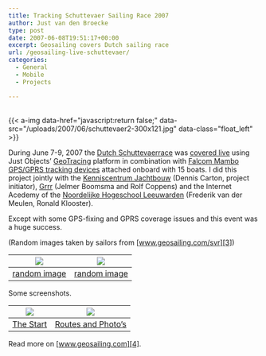 ```yaml
---
title: Tracking Schuttevaer Sailing Race 2007
author: Just van den Broecke
type: post
date: 2007-06-08T19:51:17+00:00
excerpt: Geosailing covers Dutch sailing race
url: /geosailing-live-schuttevaer/
categories:
  - General
  - Mobile
  - Projects

---
```

<!-- <img loading="lazy" class="alignleft wp-image-290 size-medium" src="uploads/2007/06/schuttevaer2-300x121.jpg" alt="schuttevaer2" width="300" height="121" srcset="https://justobjects.nl/wp-content/uploads/2007/06/schuttevaer2-300x121.jpg 300w, https://justobjects.nl/wp-content/uploads/2007/06/schuttevaer2-250x101.jpg 250w, https://justobjects.nl/wp-content/uploads/2007/06/schuttevaer2-150x60.jpg 150w, https://justobjects.nl/wp-content/uploads/2007/06/schuttevaer2.jpg 527w" sizes="(max-width: 300px) 100vw, 300px" /> -->
&nbsp;  
{{< a-img data-href="javascript:return false;" data-src="/uploads/2007/06/schuttevaer2-300x121.jpg" data-class="float_left" >}}

During June 7-9, 2007 the [Dutch Schuttevaerrace][2] was [covered live][3] using Just Objects&#8217; [GeoTracing][4] platform in combination with [Falcom Mambo GPS/GPRS tracking devices][5] attached onboard with 15 boats. I did this project jointly with the [Kenniscentrum Jachtbouw][6] (Dennis Carton, project initiator), [Grrr][7] (Jelmer Boomsma and Rolf Coppens) and the Internet Acedemy of the [Noordelijke Hogeschool Leeuwarden][8] (Frederik van der Meulen, Ronald Klooster).<!--more-->

Except with some GPS-fixing and GPRS coverage issues and this event was a huge success.

(Random images taken by sailors from [www.geosailing.com/svr][3])
<!-- <table border="0" cellspacing="0" cellpadding="8">
  <tr>
    <td>
      <a href="http://www.geosailing.com/svr" target="_new"><img src="http://www.geosailing.com/svr/srv/randomimage.jsp?resize=240x180" alt="random image" border="0" /></a>
    </td>

    <td>
      <a href="http://www.geosailing.com/svr" target="_new"><img src="http://www.geosailing.com/svr/srv/randomimage.jsp?n=1&resize=240x180" alt="random image" border="0" /></a>
    </td>
  </tr>
</table> -->

| ![ ][random-image-1]     | ![ ][random-image-2]     |
| :----------------------: | :----------------------: |
| [random image][3]        | [random image][3]        |

Some screenshots.

<!-- <table border="0" cellspacing="0" cellpadding="8">
  <tr>
    <td>
      <a href="http://www.geosailing.com/svr" target="_new"><img src="http://www.geosailing.com/svr/media.srv?id=1441&resize=240x180!" alt="screenshot image" border="0" /></a><br /> The Start
    </td>

    <td>
      <a href="http://www.geosailing.com/svr" target="_new"><img src="http://www.geosailing.com/svr/media.srv?id=1446&resize=240x180!" alt="screenshot image" border="0" /></a><br /> Routes and Photo&#8217;s
    </td>
  </tr>
</table> -->

| ![ ][random-image-3]     | ![ ][random-image-4]          |
| :----------------------: | :---------------------------: |
| [The Start][3]           | [Routes and Photo&#8217;s][3] |

Read more on [www.geosailing.com][4].

 [1]: uploads/2007/06/schuttevaer2.jpg
 [2]: http://www.schuttevaerrace.nl
 [3]: http://www.geosailing.com/svr
 [4]: http://www.geotracing.com
 [5]: http://www.falcom.de/index.php?id=801
 [6]: http://www.kenniscentrumjachtbouw.nl
 [7]: http://www.grrr.nl
 [8]: http://www.nhl.nl
 [random-image-1]: http://www.geosailing.com/svr/srv/randomimage.jsp?resize=240x180
 [random-image-2]: http://www.geosailing.com/svr/srv/randomimage.jsp?n=1&resize=240x180
 [random-image-3]: http://www.geosailing.com/svr/media.srv?id=1441&resize=240x180!
 [random-image-4]: http://www.geosailing.com/svr/media.srv?id=1446&resize=240x180!
